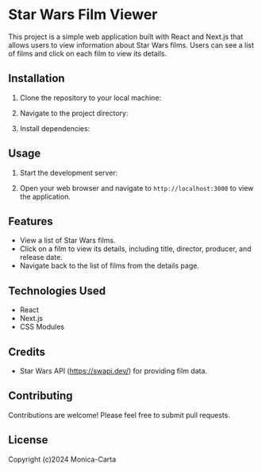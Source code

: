 # Star Wars Film Viewer

This project is a simple web application built with React and Next.js that allows users to view information about Star Wars films. Users can see a list of films and click on each film to view its details.

## Installation

1. Clone the repository to your local machine:

2. Navigate to the project directory:

3. Install dependencies:

## Usage

1. Start the development server:

2. Open your web browser and navigate to `http://localhost:3000` to view the application.

## Features

- View a list of Star Wars films.
- Click on a film to view its details, including title, director, producer, and release date.
- Navigate back to the list of films from the details page.

## Technologies Used

- React
- Next.js
- CSS Modules

## Credits

- Star Wars API (https://swapi.dev/) for providing film data.

## Contributing

Contributions are welcome! Please feel free to submit pull requests.

## License

Copyright (c)2024 Monica-Carta
